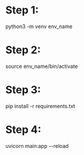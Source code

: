 # Step 1: 
python3 -m venv env_name 

# Step 2: 
source env_name/bin/activate

# Step 3: 
pip install -r requirements.txt

# Step 4: 
uvicorn main:app --reload
